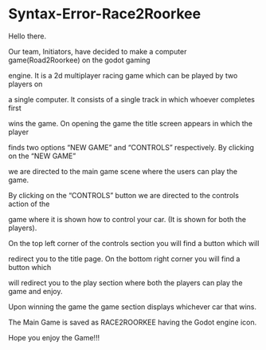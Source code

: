 # Syntax-Error-Race2Roorkee
Hello there. 



Our team, Initiators, have decided to make a computer game(Road2Roorkee) on the godot gaming 

engine. It is a 2d multiplayer racing game which can be played by two players on 

a single computer. It consists of a single track in which whoever completes first 

wins the game. On opening the game the title screen appears in which the player 

finds two options “NEW GAME” and “CONTROLS” respectively. By clicking on the “NEW GAME” 

we are directed to the main game scene where the users can play the game. 

By clicking on the “CONTROLS” button we are directed to the controls action of the 

game where it is shown how to control your car. (It is shown for both the players). 

On the top left corner of the controls section you will find a button which will 

redirect you to the title page. On the bottom right corner you will find a button which 

will redirect you to the play section where both the players can play the game and enjoy. 

Upon winning the game the game section displays whichever car that wins.


The Main Game is saved as RACE2ROORKEE having the Godot engine icon.  

Hope you enjoy the Game!!!
